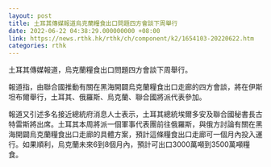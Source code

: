 ```yaml
---
layout: post
title: 土耳其傳媒報道烏克蘭糧食出口問題四方會談下周舉行
date: 2022-06-22 04:38:29.000000000 +08:00
link: https://news.rthk.hk/rthk/ch/component/k2/1654103-20220622.htm
categories: rthk
---
```


土耳其傳媒報道，烏克蘭糧食出口問題四方會談下周舉行。

報道指，由聯合國推動有關在黑海開闢烏克蘭糧食出口走廊的四方會談，將在伊斯坦布爾舉行，土耳其、俄羅斯、烏克蘭、聯合國將派代表參加。

報道又引述多名接近總統府消息人士表示，土耳其總統埃爾多安及聯合國秘書長古特雷斯將出席。土耳其本周將派一個軍事代表團前往俄羅斯，與俄方討論有關在黑海開闢烏克蘭糧食出口走廊的具體方案，預計這條糧食出口走廊可一個月內投入運行。如果順利，烏克蘭未來6到8個月內，預計可出口3000萬噸到3500萬噸糧食。
